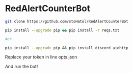 # RedAlertCounterBot

```sh
git clone https://github.com/stoHatol/RedAlertCounterBot
```

```sh
pip install --upgrade pip && pip install -r reqs.txt

#or

pip install --upgrade pip && pip install discord aiohttp
```

Replace your token in line opts.json

And run the bot!
